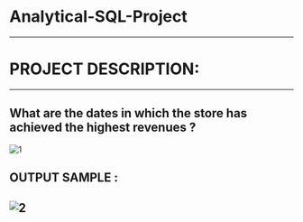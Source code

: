 # Analytical-SQL-Project
----------------------------------------------
# PROJECT DESCRIPTION:




--------------------------------------------------------------------------------
## What are the dates in which the store has achieved the highest revenues ? 
![1](https://user-images.githubusercontent.com/121814714/219769665-9c21f48a-36e6-4bb0-a2e0-74d90ece07bd.PNG)
## OUTPUT SAMPLE :
![2](https://user-images.githubusercontent.com/121814714/219769063-e39246ed-4f8e-4d73-b439-72868e34337e.PNG)
--------------------------------------------------------------------------------
